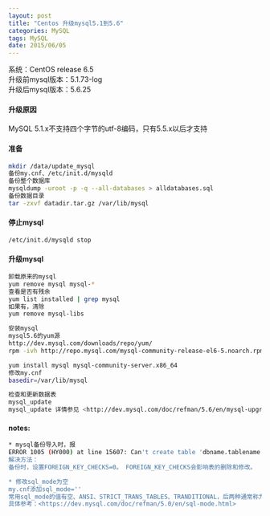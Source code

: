 ```yaml
---
layout: post
title: "Centos 升级mysql5.1到5.6"
categories: MySQL
tags: MySQL
date: 2015/06/05
---
```


系统：CentOS release 6.5 <br>
升级前mysql版本：5.1.73-log <br> 
升级后mysql版本：5.6.25 <br>

#### 升级原因
MySQL 5.1.x不支持四个字节的utf-8编码，只有5.5.x以后才支持

#### 准备
```bash
mkdir /data/update_mysql
备份my.cnf、/etc/init.d/mysqld
备份整个数据库
mysqldump -uroot -p -q --all-databases > alldatabases.sql
备份数据目录
tar -zxvf datadir.tar.gz /var/lib/mysql
```

<!--more-->
#### 停止mysql
```bash
/etc/init.d/mysqld stop
```

#### 升级mysql
```bash
卸载原来的mysql
yum remove mysql mysql-*  
查看是否有残余
yum list installed | grep mysql 
如果有，清除
yum remove mysql-libs

安装mysql
mysql5.6的yum源
http://dev.mysql.com/downloads/repo/yum/
rpm -ivh http://repo.mysql.com/mysql-community-release-el6-5.noarch.rpm

yum install mysql mysql-community-server.x86_64
修改my.cnf
basedir=/var/lib/mysql

检查和更新数据表
mysql_update
mysql_update 详情参见 <http://dev.mysql.com/doc/refman/5.6/en/mysql-upgrade.html>
```

#### notes:
```bash
* mysql备份导入时，报
ERROR 1005 (HY000) at line 15607: Can't create table 'dbname.tablename' (errno: 150)
解决方法：
备份时，设置FOREIGN_KEY_CHECKS=0。 FOREIGN_KEY_CHECKS会影响表的删除和修改。

* 修改sql_mode为空
my.cnf添加sql_mode=''
常用sql_mode的值有空、ANSI、STRICT_TRANS_TABLES、TRANDITIONAL，后两种通常称为严格模式。严格模式在存储引擎不支持事务，可能造成数据不一致。比如两条语句，第一条ok，第二条可能执行不成功。
具体参考：<https://dev.mysql.com/doc/refman/5.0/en/sql-mode.html>
```
